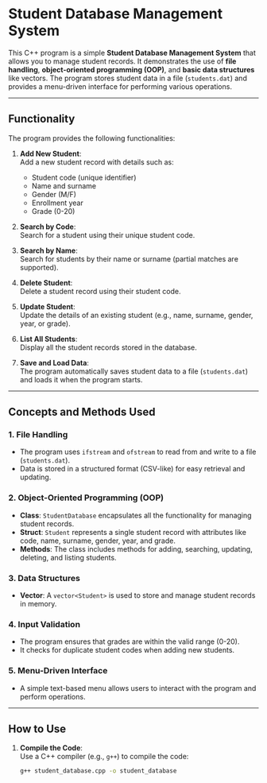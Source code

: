 # Student Database Management System

This C++ program is a simple **Student Database Management System** that allows you to manage student records. It demonstrates the use of **file handling**, **object-oriented programming (OOP)**, and **basic data structures** like vectors. The program stores student data in a file (`students.dat`) and provides a menu-driven interface for performing various operations.

---

## Functionality

The program provides the following functionalities:

1. **Add New Student**:  
   Add a new student record with details such as:
   - Student code (unique identifier)
   - Name and surname
   - Gender (M/F)
   - Enrollment year
   - Grade (0-20)

2. **Search by Code**:  
   Search for a student using their unique student code.

3. **Search by Name**:  
   Search for students by their name or surname (partial matches are supported).

4. **Delete Student**:  
   Delete a student record using their student code.

5. **Update Student**:  
   Update the details of an existing student (e.g., name, surname, gender, year, or grade).

6. **List All Students**:  
   Display all the student records stored in the database.

7. **Save and Load Data**:  
   The program automatically saves student data to a file (`students.dat`) and loads it when the program starts.

---

## Concepts and Methods Used

### 1. **File Handling**
   - The program uses `ifstream` and `ofstream` to read from and write to a file (`students.dat`).
   - Data is stored in a structured format (CSV-like) for easy retrieval and updating.

### 2. **Object-Oriented Programming (OOP)**
   - **Class**: `StudentDatabase` encapsulates all the functionality for managing student records.
   - **Struct**: `Student` represents a single student record with attributes like code, name, surname, gender, year, and grade.
   - **Methods**: The class includes methods for adding, searching, updating, deleting, and listing students.

### 3. **Data Structures**
   - **Vector**: A `vector<Student>` is used to store and manage student records in memory.

### 4. **Input Validation**
   - The program ensures that grades are within the valid range (0-20).
   - It checks for duplicate student codes when adding new students.

### 5. **Menu-Driven Interface**
   - A simple text-based menu allows users to interact with the program and perform operations.

---

## How to Use

1. **Compile the Code**:  
   Use a C++ compiler (e.g., `g++`) to compile the code:
   ```bash
   g++ student_database.cpp -o student_database
